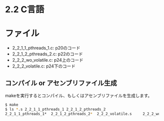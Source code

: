 # 2.2 C言語

# ファイル

- 2_2_1_1_pthreads_1.c: p20のコード
- 2_2_1_2_pthreads_2.c: p22のコード
- 2_2_2_wo_volatile.c: p24上のコード
- 2_2_2_volatile.c: p24下のコード

## コンパイル or アセンブリファイル生成

makeを実行するとコンパイル、もしくはアセンブリファイルを生成します。

```sh
$ make
$ ls *.s 2_2_1_1_pthreads_1 2_2_1_2_pthreads_2
2_2_1_1_pthreads_1*  2_2_1_2_pthreads_2*  2_2_2_volatile.s     2_2_2_wo_volatile.s
```
